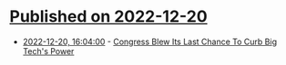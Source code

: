 # [Published on 2022-12-20](index.md)

* [2022-12-20, 16:04:00](https://news.slashdot.org/story/22/12/20/164234/congress-blew-its-last-chance-to-curb-big-techs-power?utm_source=rss1.0mainlinkanon&utm_medium=feed) - [Congress Blew Its Last Chance To Curb Big Tech's Power](https://news.slashdot.org/story/22/12/20/164234/congress-blew-its-last-chance-to-curb-big-techs-power?utm_source=rss1.0mainlinkanon&utm_medium=feed)
